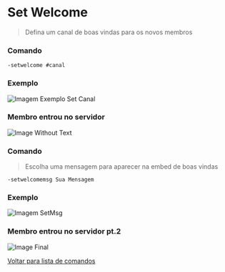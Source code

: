 # Set Welcome
> Defina um canal de boas vindas para os novos membros

### Comando
`-setwelcome #canal`

### Exemplo
![Imagem Exemplo Set Canal](https://github.com/rodycouto/NayaCommands/blob/main/images/setwelcome.png)

### Membro entrou no servidor
![Image Without Text](https://github.com/rodycouto/NayaCommands/blob/main/images/Embed%20Welcome%20no%20text.png)

### Comando
> Escolha uma mensagem para aparecer na embed de boas vindas

`-setwelcomemsg Sua Mensagem`

### Exemplo
![Imagem SetMsg](https://github.com/rodycouto/NayaCommands/blob/main/images/setando%20msg%20welcome.png)

### Membro entrou no servidor pt.2
![Image Final](https://github.com/rodycouto/NayaCommands/blob/main/images/Embed%20Welcome.png)

[Voltar para lista de comandos](https://github.com/rodycouto/NayaCommands/blob/main/README.md)